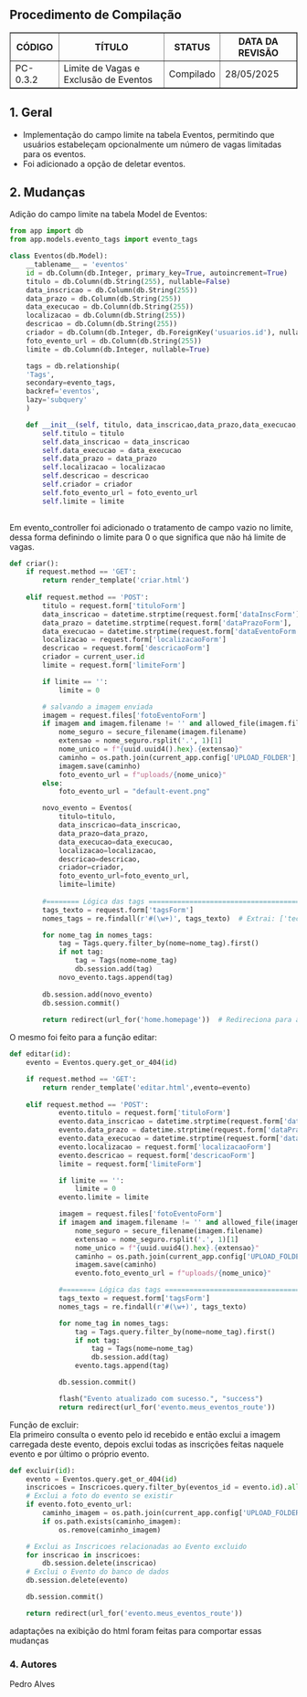 
## Procedimento de Compilação

<!-- Aqui fica o cabeçalho, onde teremos informações rápidas sobre as modificações do procedimento-->
<div align="center">
    <table border="1">
        <thead>
            <tr>
                <th><strong>CÓDIGO</stron></th>
                <th><strong>TÍTULO</strong></th>
                <th><strong>STATUS</strong></th>
                <th><strong>DATA DA REVISÃO</strong></th>
            </tr>
        </thead>
        <tbody>
            <tr>
                <td>PC-0.3.2</td>
                <td>Limite de Vagas e Exclusão de Eventos</td>
                <td>Compilado</td>
                <td>28/05/2025</td>
            </tr>
        </tbody>
    </table>
</div>

## 1. Geral
- Implementação do campo limite na tabela Eventos, permitindo que usuários estabeleçam opcionalmente um número de vagas limitadas para os eventos.
- Foi adicionado a opção de deletar eventos.


## 2. Mudanças
Adição do campo limite na tabela Model de Eventos:
```Python
from app import db
from app.models.evento_tags import evento_tags

class Eventos(db.Model):
    __tablename__ = 'eventos'
    id = db.Column(db.Integer, primary_key=True, autoincrement=True)
    titulo = db.Column(db.String(255), nullable=False)
    data_inscricao = db.Column(db.String(255))
    data_prazo = db.Column(db.String(255))
    data_execucao = db.Column(db.String(255))
    localizacao = db.Column(db.String(255)) 
    descricao = db.Column(db.String(255))
    criador = db.Column(db.Integer, db.ForeignKey('usuarios.id'), nullable=False)
    foto_evento_url = db.Column(db.String(255))
    limite = db.Column(db.Integer, nullable=True)

    tags = db.relationship(
    'Tags',
    secondary=evento_tags,
    backref='eventos',
    lazy='subquery'
    )

    def __init__(self, titulo, data_inscricao,data_prazo,data_execucao,localizacao,descricao,criador,foto_evento_url,limite):
        self.titulo = titulo
        self.data_inscricao = data_inscricao
        self.data_execucao = data_execucao
        self.data_prazo = data_prazo
        self.localizacao = localizacao
        self.descricao = descricao
        self.criador = criador
        self.foto_evento_url = foto_evento_url
        self.limite = limite
    
```
Em evento_controller foi adicionado o tratamento de campo vazio no limite, dessa forma definindo o limite para 0 o que significa que não há limite de vagas.
```Python
def criar():
    if request.method == 'GET':
        return render_template('criar.html')
    
    elif request.method == 'POST':
        titulo = request.form['tituloForm']
        data_inscricao = datetime.strptime(request.form['dataInscForm'], '%Y-%m-%d')
        data_prazo = datetime.strptime(request.form['dataPrazoForm'], '%Y-%m-%d')
        data_execucao = datetime.strptime(request.form['dataEventoForm'], '%Y-%m-%d')    
        localizacao = request.form['localizacaoForm']
        descricao = request.form['descricaoForm']
        criador = current_user.id
        limite = request.form['limiteForm']

        if limite == '':
            limite = 0

        # salvando a imagem enviada
        imagem = request.files['fotoEventoForm']
        if imagem and imagem.filename != '' and allowed_file(imagem.filename):
            nome_seguro = secure_filename(imagem.filename)
            extensao = nome_seguro.rsplit('.', 1)[1]
            nome_unico = f"{uuid.uuid4().hex}.{extensao}"
            caminho = os.path.join(current_app.config['UPLOAD_FOLDER'], nome_unico)
            imagem.save(caminho)
            foto_evento_url = f"uploads/{nome_unico}"
        else:
            foto_evento_url = "default-event.png"

        novo_evento = Eventos(
            titulo=titulo,
            data_inscricao=data_inscricao,
            data_prazo=data_prazo,
            data_execucao=data_execucao,
            localizacao=localizacao,
            descricao=descricao, 
            criador=criador,
            foto_evento_url=foto_evento_url,
            limite=limite)
        
        #======== Lógica das tags ===========================================================================================================================================================
        tags_texto = request.form['tagsForm']
        nomes_tags = re.findall(r'#(\w+)', tags_texto)  # Extrai: ['tech', 'web', 'cultura']

        for nome_tag in nomes_tags:
            tag = Tags.query.filter_by(nome=nome_tag).first()
            if not tag:
                tag = Tags(nome=nome_tag)
                db.session.add(tag)
            novo_evento.tags.append(tag)
        
        db.session.add(novo_evento)
        db.session.commit()
    
        return redirect(url_for('home.homepage'))  # Redireciona para a página inicial após criar o evento
```

O mesmo foi feito para a função editar:
```Python
def editar(id):
    evento = Eventos.query.get_or_404(id)

    if request.method == 'GET':
        return render_template('editar.html',evento=evento)
    
    elif request.method == 'POST':
            evento.titulo = request.form['tituloForm']
            evento.data_inscricao = datetime.strptime(request.form['dataInscForm'], '%Y-%m-%d')
            evento.data_prazo = datetime.strptime(request.form['dataPrazoForm'], '%Y-%m-%d')
            evento.data_execucao = datetime.strptime(request.form['dataEventoForm'], '%Y-%m-%d')
            evento.localizacao = request.form['localizacaoForm']
            evento.descricao = request.form['descricaoForm']
            limite = request.form['limiteForm']

            if limite == '':
                limite = 0
            evento.limite = limite

            imagem = request.files['fotoEventoForm']
            if imagem and imagem.filename != '' and allowed_file(imagem.filename):
                nome_seguro = secure_filename(imagem.filename)
                extensao = nome_seguro.rsplit('.', 1)[1]
                nome_unico = f"{uuid.uuid4().hex}.{extensao}"
                caminho = os.path.join(current_app.config['UPLOAD_FOLDER'], nome_unico)
                imagem.save(caminho)
                evento.foto_evento_url = f"uploads/{nome_unico}"

            #======== Lógica das tags ===========================================================================================================================================================
            tags_texto = request.form['tagsForm']
            nomes_tags = re.findall(r'#(\w+)', tags_texto) 

            for nome_tag in nomes_tags:
                tag = Tags.query.filter_by(nome=nome_tag).first()
                if not tag:
                    tag = Tags(nome=nome_tag)
                    db.session.add(tag)
                evento.tags.append(tag)

            db.session.commit()

            flash("Evento atualizado com sucesso.", "success")
            return redirect(url_for('evento.meus_eventos_route'))
```
Função de excluir:<br>
Ela primeiro consulta o evento pelo id recebido e então exclui a imagem carregada deste evento, depois exclui todas as inscrições feitas naquele evento e por último o próprio evento.
```Python
def excluir(id):
    evento = Eventos.query.get_or_404(id)
    inscricoes = Inscricoes.query.filter_by(eventos_id = evento.id).all()
    # Exclui a foto do evento se existir
    if evento.foto_evento_url:
        caminho_imagem = os.path.join(current_app.config['UPLOAD_FOLDER'], evento.foto_evento_url.split('/')[-1])
        if os.path.exists(caminho_imagem):
            os.remove(caminho_imagem)

    # Exclui as Inscricoes relacionadas ao Evento excluido
    for inscricao in inscricoes:
        db.session.delete(inscricao)
    # Exclui o Evento do banco de dados
    db.session.delete(evento)

    db.session.commit()

    return redirect(url_for('evento.meus_eventos_route'))
```

adaptações na exibição do html foram feitas para comportar essas mudanças

### 4. Autores
Pedro Alves
